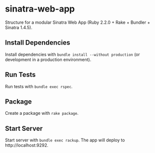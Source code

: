 sinatra-web-app
===============

Structure for a modular Sinatra Web App (Ruby 2.2.0 + Rake + Bundler + Sinatra 1.4.5).

## Install Dependencies

Install dependencies with `bundle install --without production` (or development in a production environment).

## Run Tests

Run tests with `bundle exec rspec`.

## Package

Create a package with `rake package`.

## Start Server

Start server with `bundle exec rackup`. The app will deploy to http://localhost:9292.
